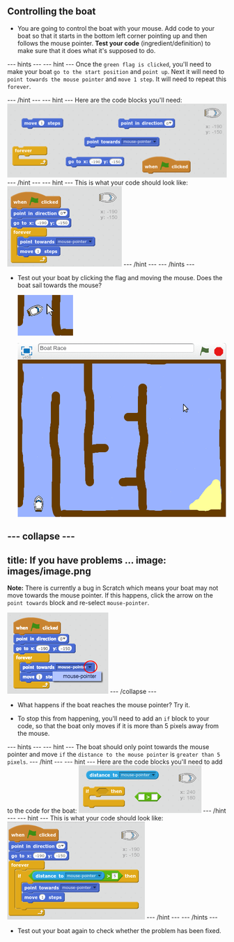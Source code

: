 ## Controlling the boat

+ You are going to control the boat with your mouse. Add code to your boat so that it starts in the bottom left corner pointing up and then follows the mouse pointer. __Test your code__ (ingredient/definition) to make sure that it does what it's supposed to do.

--- hints ---
--- hint ---
Once the `green flag is clicked`, you'll need to make your boat `go to the start position` and `point up`. Next it will need to `point towards the mouse pointer` and `move 1 step`. It will need to repeat this `forever`.

--- /hint ---
--- hint ---
Here are the code blocks you'll need:
![screenshot](images/boat-move-blocks.png)
--- /hint ---
--- hint ---
This is what your code should look like:
![screenshot](images/boat-move-code.png)
--- /hint ---
--- /hints ---

+ Test out your boat by clicking the flag and moving the mouse. Does the boat sail towards the mouse?

	![screenshot](images/boat-mouse.png)

	![screenshot](images/boat-pointer-test-anim.gif)

--- collapse ---
---
title: If you have problems ...
image: images/image.png
---
__Note:__ There is currently a bug in Scratch which means your boat may not move towards the mouse pointer. If this happens, click the arrow on the `point towards` block and re-select `mouse-pointer`.

![screenshot](images/boat-bug.png)
--- /collapse ---


+ What happens if the boat reaches the mouse pointer? Try it.

+ To stop this from happening, you'll need to add an `if` block to your code, so that the boat only moves if it is more than 5 pixels away from the mouse.

--- hints ---
--- hint ---
The boat should only point towards the mouse pointer and move `if` the `distance to the mouse pointer` is `greater than 5 pixels`.
--- /hint ---
--- hint ---
Here are the code blocks you'll need to add to the code for the boat:
![screenshot](images/boat-pointer-blocks.png)
--- /hint ---
--- hint ---
This is what your code should look like:
![screenshot](images/boat-pointer-code.png)
--- /hint ---
--- /hints ---

+ Test out your boat again to check whether the problem has been fixed.

